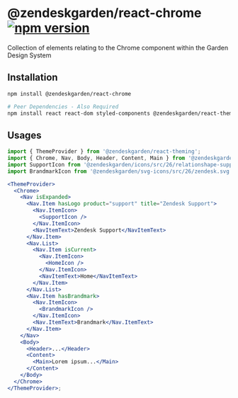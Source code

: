 # @zendeskgarden/react-chrome [![npm version](https://flat.badgen.net/npm/v/@zendeskgarden/react-chrome)](https://www.npmjs.com/package/@zendeskgarden/react-chrome)

Collection of elements relating to the Chrome component within the Garden Design System

## Installation

```sh
npm install @zendeskgarden/react-chrome

# Peer Dependencies - Also Required
npm install react react-dom styled-components @zendeskgarden/react-theming
```

## Usages

```jsx
import { ThemeProvider } from '@zendeskgarden/react-theming';
import { Chrome, Nav, Body, Header, Content, Main } from '@zendeskgarden/react-chrome';
import SupportIcon from '@zendeskgarden/icons/src/26/relationshape-support.svg';
import BrandmarkIcon from '@zendeskgarden/svg-icons/src/26/zendesk.svg';

<ThemeProvider>
  <Chrome>
    <Nav isExpanded>
      <Nav.Item hasLogo product="support" title="Zendesk Support">
        <Nav.ItemIcon>
          <SupportIcon />
        </Nav.ItemIcon>
        <NavItemText>Zendesk Support</NavItemText>
      </Nav.Item>
      <Nav.List>
        <Nav.Item isCurrent>
          <Nav.ItemIcon>
            <HomeIcon />
          </Nav.ItemIcon>
          <NavItemText>Home</NavItemText>
        </Nav.Item>
      </Nav.List>
      <Nav.Item hasBrandmark>
        <Nav.ItemIcon>
          <BrandmarkIcon />
        </Nav.ItemIcon>
        <Nav.ItemText>Brandmark</Nav.ItemText>
      </Nav.Item>
    </Nav>
    <Body>
      <Header>...</Header>
      <Content>
        <Main>Lorem ipsum...</Main>
      </Content>
    </Body>
  </Chrome>
</ThemeProvider>;
```
